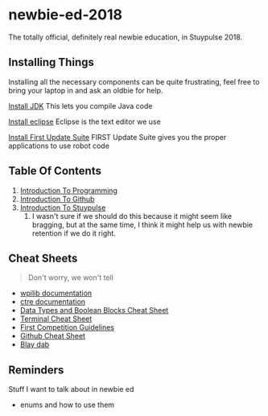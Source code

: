 # newbie-ed-2018
The totally official, definitely real newbie education, in Stuypulse 2018.
## Installing Things
Installing all the necessary components can be quite frustrating, feel free to bring your laptop in and ask an oldbie for help.

[Install JDK](http://www.oracle.com/technetwork/java/javase/downloads/jdk8-downloads-2133151.html) This lets you compile Java code

[Install eclipse](https://wpilib.screenstepslive.com/s/currentCS/m/getting_started/l/599679-installing-eclipse-c-java) Eclipse is the text editor we use

[Install First Update Suite](https://wpilib.screenstepslive.com/s/currentCS/m/getting_started/l/599670-installing-the-frc-update-suite-all-languages) FIRST Update Suite gives you the proper applications to use robot code
## Table Of Contents
1. [Introduction To Programming](https://www.youtube.com/watch?v=dQw4w9WgXcQ)
2. [Introduction To Github](http://ismycomputeron.com/)
3. [Introduction To Stuypulse](https://www.youtube.com/watch?v=LMzzR87xSOk)
    1. I wasn't sure if we should do this because it might seem like bragging, but at the same time, I think it might help us with newbie retention if we do it right.
## Cheat Sheets
>Don't worry, we won't tell

- [wpilib documentation](http://first.wpi.edu/FRC/roborio/release/docs/java/)
- [ctre documentation](http://www.ctr-electronics.com/downloads/api/java/html/index.html)
- [Data Types and Boolean Blocks Cheat Sheet](https://stuypulse.com/)
- [Terminal Cheat Sheet](https://local.theonion.com/seventh-grade-class-scrambling-to-piece-together-teache-1819579899)
- [First Competition Guidelines](https://www.thebluealliance.com/team/254/history "If you're confused about how our competitions work")
- [Github Cheat Sheet](https://education.github.com/git-cheat-sheet-education.pdf "download pdf")
- [Blay dab](https://thumbs.gfycat.com/OffensiveMediumFoxhound-size_restricted.gif)

## Reminders
Stuff I want to talk about in newbie ed
- enums and how to use them
